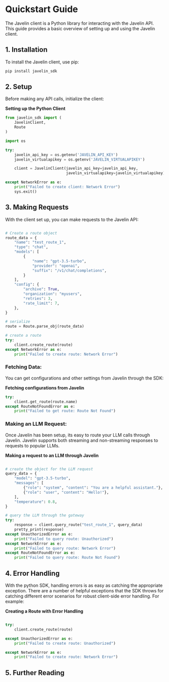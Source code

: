 # Quickstart Guide

The Javelin client is a Python library for interacting with the Javelin API. This guide provides a basic overview of setting up and using the Javelin client.

## 1. Installation

To install the Javelin client, use pip:

```python
pip install javelin_sdk
```

## 2. Setup

Before making any API calls, initialize the client:

**Setting up the Python Client**
```python
from javelin_sdk import (
    JavelinClient,
    Route
)

import os

try:
    javelin_api_key = os.getenv('JAVELIN_API_KEY')
    javelin_virtualapikey = os.getenv('JAVELIN_VIRTUALAPIKEY')

    client = JavelinClient(javelin_api_key=javelin_api_key,
                           javelin_virtualapikey=javelin_virtualapikey)

except NetworkError as e:
    print("Failed to create client: Network Error")
    sys.exit()
```

## 3. Making Requests
With the client set up, you can make requests to the Javelin API:
```python

# Create a route object
route_data = {
    "name": "test_route_1",
    "type": "chat",
    "models": [
        {
            "name": "gpt-3.5-turbo",
            "provider": "openai",
            "suffix": "/v1/chat/completions",
        }
    ],
    "config": {
        "archive": True,
        "organization": "myusers",
        "retries": 3,
        "rate_limit": 7,
    },
}

# serialize
route = Route.parse_obj(route_data)

# create a route
try:
    client.create_route(route)
except NetworkError as e:
    print("Failed to create route: Network Error")
```

### Fetching Data:
You can get configurations and other settings from Javelin through the SDK:

**Fetching configurations from Javelin**
```python
try:
    client.get_route(route.name)
except RouteNotFoundError as e:
    print("Failed to get route: Route Not Found")
```

### Making an LLM Request: 
Once Javelin has been setup, its easy to route your LLM calls through Javelin. Javelin supports both streaming and non-streaming responses to requests to popular LLMs. 

**Making a request to an LLM through Javelin**
```python

# create the object for the LLM request 
query_data = {
    "model": "gpt-3.5-turbo",
    "messages": [
        {"role": "system", "content": "You are a helpful assistant."},
        {"role": "user", "content": "Hello!"},
    ],
    "temperature": 0.8,
}

# query the LLM through the gateway
try:
    response = client.query_route("test_route_1", query_data)
    pretty_print(response)
except UnauthorizedError as e:
    print("Failed to query route: Unauthorized")
except NetworkError as e:
    print("Failed to query route: Network Error")
except RouteNotFoundError as e:
    print("Failed to query route: Route Not Found")

```

## 4. Error Handling
With the python SDK, handling errors is as easy as catching the appropriate exception. There are a number of helpful exceptions that the SDK throws for catching different error scenarios for robust client-side error handling. For example:

**Creating a Route with Error Handling**
```python

try:
    client.create_route(route)

except UnauthorizedError as e:
    print("Failed to create route: Unauthorized")

except NetworkError as e:
    print("Failed to create route: Network Error")

```

## 5. Further Reading
